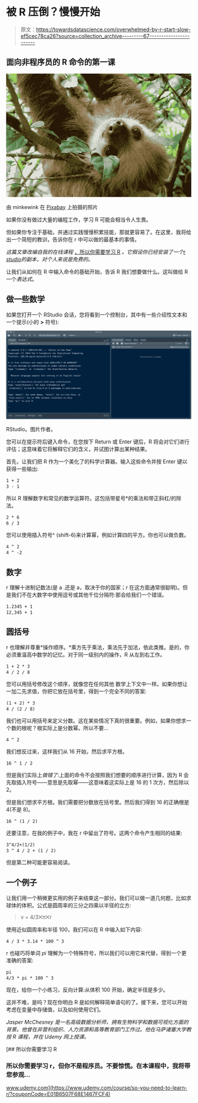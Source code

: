 # 被 R 压倒？慢慢开始

> 原文：<https://towardsdatascience.com/overwhelmed-by-r-start-slow-ef5cec78ca26?source=collection_archive---------67----------------------->

## 面向非程序员的 R 命令的第一课

![](img/f1bdc3c721b9913c7d2c51cf55188364.png)

由 minkewink 在 [Pixabay](https://pixabay.com/photos/sloth-costa-rica-puerto-viejo-1879999/) 上拍摄的照片

如果你没有做过大量的编程工作，学习 R 可能会相当令人生畏。

但如果你专注于基础，并通过实践慢慢积累技能，那就更容易了。在这里，我将给出一个简短的教训，告诉你在 r 中可以做的最基本的事情。

*这篇文章改编自我的在线课程* [，所以你需要学习 R](https://www.udemy.com/course/so-you-need-to-learn-r/?couponCode=E01B6507F68E1467FCF4) *。它假设你已经安装了一个*[*r studio*](https://rstudio.com/products/rstudio/download/)*的副本，对个人来说是免费的。*

让我们从如何在 R 中输入命令的基础开始，告诉 R 我们想要做什么。这叫做给 R 一个*表达式*。

## 做一些数学

如果您打开一个 RStudio 会话，您将看到一个控制台，其中有一些介绍性文本和一个提示(小的 **>** 符号):

![](img/16d6877184e0e08a8fcb0ccfbfd7541d.png)

RStudio。图片作者。

您可以在提示符后键入命令，在您按下 Return 或 Enter 键后，R 将会对它们进行评估；这意味着它将解释它们的含义，并试图计算出某种结果。

首先，让我们把 R 作为一个美化了的科学计算器。输入这些命令并按 Enter 键以获得一些输出:

```
1 + 2
3 - 1
```

所以 R 理解数字和常见的数学运算符。这包括带星号*的乘法和带正斜杠/的除法。

```
2 * 6
6 / 3
```

您可以使用插入符号^ (shift-6)来计算幂，例如计算四的平方。你也可以做负数。

```
4 ^ 2
4 ^ -2
```

## 数字

r 理解十进制记数法(是 a .还是 a，取决于你的国家；r 在这方面通常很聪明)。但是我们不在大数字中使用逗号或其他千位分隔符:那会给我们一个错误。

```
1.2345 + 1 
12,345 + 1
```

## 圆括号

r 也理解并尊重*操作顺序。*乘方先于乘法，乘法先于加法，依此类推。是的，你必须重温高中数学的记忆。对于同一级别内的操作，R 从左到右工作。

```
1 + 2 * 3
4 / 2 / 8
```

您可以用括号修改这个顺序，就像您在任何其他
数学上下文中一样。如果你想让一加二先求值，你把它放在括号里，得到一个完全不同的答案:

```
(1 + 2) * 3
4 / (2 / 8)
```

我们也可以用括号来定义分数。这在某些情况下真的很重要。例如，如果你想求一个数的根呢？根实际上是分数幂。所以不要…

```
4 ^ 2
```

我们想反过来，这样我们从 16 开始，然后求平方根。

```
16 ^ 1 / 2
```

但是我们实际上*做错了*:上面的命令不会按照我们想要的顺序进行计算，因为 R 会先取插入符号——意思是先取幂——这意味着这实际上是 16 的 1 次方，然后除以 2。

但是我们想求平方根。我们需要把分数放在括号里。然后我们得到 16 的正确根是 4(不是 8)。

```
16 ^ (1 / 2)
```

还要注意，在我的例子中，我在 r 中留出了符号。这两个命令产生相同的结果:

```
3^4/2+(1/2)
3 ^ 4 / 2 + (1 / 2)
```

但是第二种可能更容易阅读。

## 一个例子

让我们用一个稍微更实用的例子来结束这一部分。我们可以做一道几何题，比如求球体的体积。公式是圆周率的三分之四乘以半径的立方:

> v = 4/3⨉π⨉r

使用近似圆周率和半径 100，我们可以在 R 中输入如下内容:

```
4 / 3 * 3.14 * 100 ^ 3
```

r 也碰巧将单词 *pi* 理解为一个特殊符号，所以我们可以用它来代替，得到一个更准确的答案:

```
pi
4/3 * pi * 100 ^ 3
```

现在，给你一个小练习，反向计算:从体积 100 开始，确定半径是多少。

这并不难，是吗？现在你明白 R 是如何解释简单语句的了。接下来，您可以开始考虑在变量中存储值，以及如何使用它们。

*Jasper McChesney 是一名高级数据分析师，拥有生物科学和数据可视化方面的背景。他曾在非营利组织、人力资源和高等教育部门工作过。他在马萨诸塞大学教授 R 课程，并在 Udemy 网上授课。*

[](https://www.udemy.com/course/so-you-need-to-learn-r/?couponCode=E01B6507F68E1467FCF4) [## 所以你需要学习 R

### 所以你需要学习 r，但你不是程序员。不要惊慌。在本课程中，我将带您参观…

www.udemy.com](https://www.udemy.com/course/so-you-need-to-learn-r/?couponCode=E01B6507F68E1467FCF4)